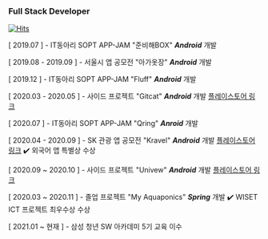 ### Full Stack Developer

[![Hits](https://hits.seeyoufarm.com/api/count/incr/badge.svg?url=https%3A%2F%2Fgithub.com%2FYanghyesun&count_bg=%23F5E03D&title_bg=%23A09C9C&icon=&icon_color=%23E7E7E7&title=hits&edge_flat=false)](https://hits.seeyoufarm.com)

[ 2019.07 ] - IT동아리 SOPT APP-JAM "준비해BOX" ***Android***  개발

[ 2019.08 - 2019.09 ]  - 서울시 앱 공모전 "아가옷장" ***Android***  개발

[ 2019.12 ] - IT동아리 SOPT APP-JAM "Fluff" ***Android***  개발

[ 2020.03 - 2020.05 ] - 사이드 프로젝트 "Gitcat" ***Android*** 개발
  [플레이스토어 링크](https://play.google.com/store/apps/details?id=com.catlove.gitcat)

[ 2020.07 ] - IT동아리 SOPT APP-JAM "Qring" ***Anroid*** 개발

[ 2020.04 - 2020.09 ] - SK 관광 앱 공모전 "Kravel" ***Android*** 개발
  [플레이스토어 링크](https://play.google.com/store/apps/details?id=com.kravelteam.kravel_android) ✔️ 외국어 앱 특별상 수상

[ 2020.09 ~ 2020.10 ] - 사이드 프로젝트 "Univew" ***Android*** 개발
  [플레이스토어 링크](https://play.google.com/store/apps/details?id=com.uniview.allconnect)

[ 2020.03 ~ 2020.11 ] - 졸업 프로젝트 "My Aquaponics" ***Spring*** 개발 ✔️ WISET ICT 프로젝트 최우수상 수상

[ 2021.01 ~ 현재 ] - 삼성 청년 SW 아카데미 5기 교육 이수
